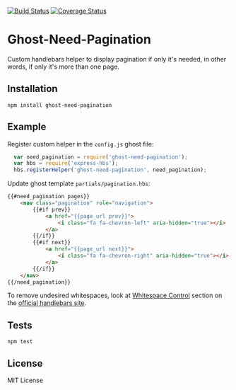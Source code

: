 [![Build Status](https://travis-ci.org/quteron/ghost-need-pagination.svg?branch=master)](https://travis-ci.org/quteron/ghost-need-pagination)  [![Coverage Status](https://coveralls.io/repos/github/quteron/ghost-need-pagination/badge.svg?branch=master)](https://coveralls.io/github/quteron/ghost-need-pagination?branch=master)

Ghost-Need-Pagination
=========

Custom handlebars helper to display pagination if only it's needed, in other words, if only it's more than one page.

## Installation

 `npm install ghost-need-pagination`

## Example

Register custom helper in the `config.js` ghost file:

```javascript
  var need_pagination = require('ghost-need-pagination');
  var hbs = require('express-hbs');
  hbs.registerHelper('ghost-need-pagination', need_pagination);
```

Update ghost template `partials/pagination.hbs`:

```html
{{#need_pagination pages}}
    <nav class="pagination" role="navigation">
        {{#if prev}}
            <a href="{{page_url prev}}">
                <i class="fa fa-chevron-left" aria-hidden="true"></i>
            </a>
        {{/if}}
        {{#if next}}
            <a href="{{page_url next}}">
                <i class="fa fa-chevron-right" aria-hidden="true"></i>
            </a>
        {{/if}}
    </nav>
{{/need_pagination}}
```

To remove undesired whitespaces, look at [Whitespace Control](http://handlebarsjs.com/expressions.html#whitespace-control) section on the [official handlebars site](http://handlebarsjs.com/).

## Tests

  `npm test`

## License

MIT License
